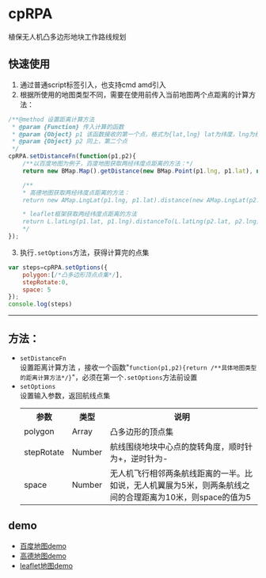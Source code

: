 # cpRPA
植保无人机凸多边形地块工作路线规划

## 快速使用
1. 通过普通script标签引入，也支持cmd amd引入
2. 根据所使用的地图类型不同，需要在使用前传入当前地图两个点距离的计算方法：  
```javascript
/**@method 设置距离计算方法
 * @param {Function} 传入计算的函数
 * @param {Object} p1 该函数接收的第一个点，格式为{lat,lng} lat为纬度，lng为经度
 * @param {Object} p2 同上，第二个点
 */
cpRPA.setDistanceFn(function(p1,p2){
    /**以百度地图为例子，百度地图获取两经纬度点距离的方法：*/
    return new BMap.Map().getDistance(new BMap.Point(p1.lng, p1.lat), new BMap.Point(p2.lng, p2.lat));

    /** 
    * 高德地图获取两经纬度点距离的方法：
    return new AMap.LngLat(p1.lng, p1.lat).distance(new AMap.LngLat(p2.lng, p2.lat));

    * leaflet框架获取两经纬度点距离的方法
    return L.latLng(p1.lat, p1.lng).distanceTo(L.latLng(p2.lat, p2.lng))
    */
});
```
3. 执行`.setOptions`方法，获得计算完的点集  
```javascript
var steps=cpRPA.setOptions({
    polygon:[/*凸多边形顶点点集*/],
    stepRotate:0,
    space: 5
});
console.log(steps)
```

---
## 方法：
* `setDistanceFn`   
设置距离计算方法
，接收一个函数"`function(p1,p2){return /**具体地图类型的距离计算方法*/}`"，必须在第一个`.setOptions`方法前设置
* `setOptions`  
设置输入参数，返回航线点集
    <table>
        <tr>
            <th>参数</th><th>类型</th><th>说明</th>
        </tr>
        <tr>
            <td>polygon</td>
            <td>Array</td>
            <td>凸多边形的顶点集</td>
        </tr>
        <tr>
            <td>stepRotate</td>
            <td>Number</td>
            <td>航线围绕地块中心点的旋转角度，顺时针为+，逆时针为-</td>
        </tr>
        <tr>
            <td>space</td>
            <td>Number</td>
            <td>无人机飞行相邻两条航线距离的一半。比如说，无人机翼展为5米，则两条航线之间的合理距离为10米，则space的值为5</td>
        </tr>
    </table>


## demo
* [百度地图demo]()
* [高德地图demo]()
* [leaflet地图demo]()